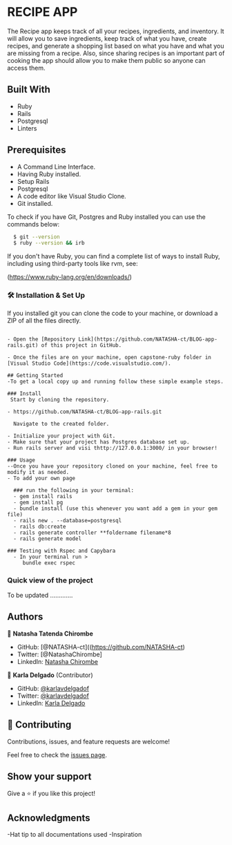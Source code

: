 # RECIPE APP

The Recipe app keeps track of all your recipes, ingredients, and inventory. It will allow you to save ingredients, keep track of what you have, create recipes, and generate a shopping list based on what you have and what you are missing from a recipe. Also, since sharing recipes is an important part of cooking the app should allow you to make them public so anyone can access them.

## Built With

- Ruby
- Rails
- Postgresql
- Linters

## Prerequisites

- A Command Line Interface.
- Having Ruby installed.
- Setup Rails
- Postgresql
- A code editor like Visual Studio Clone.
- Git installed.

To check if you have Git, Postgres and Ruby installed you can use the commands below:

 ```sh
   $ git --version
   $ ruby --version && irb
   ```
If you don't have Ruby, you can find a complete list of ways to install Ruby, including using third-party tools like rvm, see:

(https://www.ruby-lang.org/en/downloads/)
### 🛠 Installation & Set Up

If you installed git you can clone the code to your machine, or download a ZIP of all the files directly.
```

- Open the [Repository Link](https://github.com/NATASHA-ct/BLOG-app-rails.git) of this project in GitHub.

- Once the files are on your machine, open capstone-ruby folder in [Visual Studio Code](https://code.visualstudio.com/).

## Getting Started
-To get a local copy up and running follow these simple example steps.

### Install
 Start by cloning the repository.
 
- https://github.com/NATASHA-ct/BLOG-app-rails.git

  Navigate to the created folder.

- Initialize your project with Git.
- Make sure that your project has Postgres database set up.
- Run rails server and visi thttp://127.0.0.1:3000/ in your browser!

### Usage
--Once you have your repository cloned on your machine, feel free to modify it as needed.
- To add your own page

  ### run the following in your terminal:
  - gem install rails
  - gem install pg
  - bundle install (use this whenever you want add a gem in your gem file)
  - rails new . --database=postgresql
  - rails db:create
  - rails generate controller **foldername filename*8
  - rails generate model
  
### Testing with Rspec and Capybara
  - In your terminal run > 
     bundle exec rspec
```
### Quick view of the project
To be updated .............

## Authors
👤 **Natasha Tatenda Chirombe**

- GitHub: [@NATASHA-ct]((https://github.com/NATASHA-ct)
- Twitter: [@NatashaChirombe]
- LinkedIn: [Natasha Chirombe](linkedin.com/in/natasha-chirombe-1531aa17b)

👤 **Karla Delgado** (Contributor) 

- GitHub: [@karlavdelgadof](https://github.com/karlavdelgadof)
- Twitter: [@karlavdelgadof](https://twitter.com/karlavdelgadof)
- LinkedIn: [Karla Delgado](https://www.linkedin.com/in/karla-delgado-613a32239/)

## 🤝 Contributing

Contributions, issues, and feature requests are welcome!

Feel free to check the [issues page](../../issues/).

## Show your support

Give a ⭐️ if you like this project!

## Acknowledgments

-Hat tip to all documentations used
-Inspiration 
